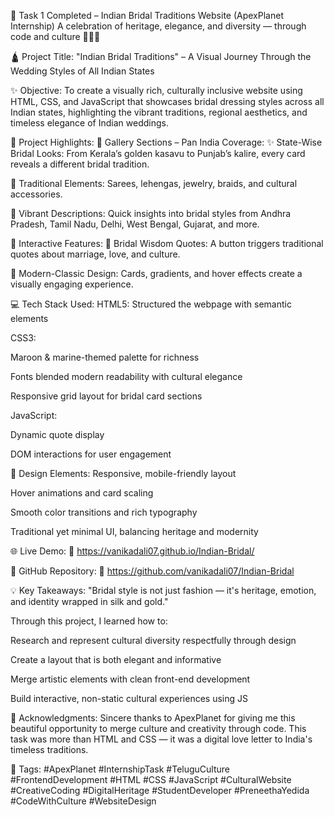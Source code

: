 🌟 Task 1 Completed – Indian Bridal Traditions Website (ApexPlanet Internship)
A celebration of heritage, elegance, and diversity — through code and culture 👰‍♀💫

🛕 Project Title:
"Indian Bridal Traditions" – A Visual Journey Through the Wedding Styles of All Indian States

✨ Objective:
To create a visually rich, culturally inclusive website using HTML, CSS, and JavaScript that showcases bridal dressing styles across all Indian states, highlighting the vibrant traditions, regional aesthetics, and timeless elegance of Indian weddings.

🎯 Project Highlights:
📸 Gallery Sections – Pan India Coverage:
✨ State-Wise Bridal Looks: From Kerala’s golden kasavu to Punjab’s kalire, every card reveals a different bridal tradition.

💃 Traditional Elements: Sarees, lehengas, jewelry, braids, and cultural accessories.

🧵 Vibrant Descriptions: Quick insights into bridal styles from Andhra Pradesh, Tamil Nadu, Delhi, West Bengal, Gujarat, and more.

💬 Interactive Features:
💌 Bridal Wisdom Quotes: A button triggers traditional quotes about marriage, love, and culture.

🎨 Modern-Classic Design: Cards, gradients, and hover effects create a visually engaging experience.

💻 Tech Stack Used:
HTML5: Structured the webpage with semantic elements

CSS3:

Maroon & marine-themed palette for richness

Fonts blended modern readability with cultural elegance

Responsive grid layout for bridal card sections

JavaScript:

Dynamic quote display

DOM interactions for user engagement

🎨 Design Elements:
Responsive, mobile-friendly layout

Hover animations and card scaling

Smooth color transitions and rich typography

Traditional yet minimal UI, balancing heritage and modernity

🌐 Live Demo:
🔗 https://vanikadali07.github.io/Indian-Bridal/

📂 GitHub Repository:
🔗 https://github.com/vanikadali07/Indian-Bridal

💡 Key Takeaways:
"Bridal style is not just fashion — it's heritage, emotion, and identity wrapped in silk and gold."

Through this project, I learned how to:

Research and represent cultural diversity respectfully through design

Create a layout that is both elegant and informative

Merge artistic elements with clean front-end development

Build interactive, non-static cultural experiences using JS

🙏 Acknowledgments:
Sincere thanks to ApexPlanet for giving me this beautiful opportunity to merge culture and creativity through code. This task was more than HTML and CSS — it was a digital love letter to India's timeless traditions.

📌 Tags:
#ApexPlanet #InternshipTask #TeluguCulture #FrontendDevelopment #HTML #CSS #JavaScript #CulturalWebsite #CreativeCoding #DigitalHeritage #StudentDeveloper #PreneethaYedida #CodeWithCulture #WebsiteDesign
